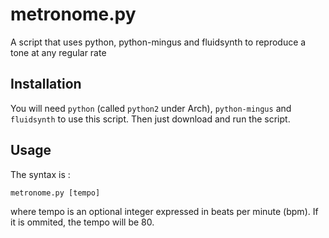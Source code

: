 # metronome.py

A script that uses python, python-mingus and fluidsynth to reproduce a tone at any regular rate

## Installation

You will need `python` (called `python2` under Arch), `python-mingus` and `fluidsynth` to use this script. Then just download and run the script.

## Usage

The syntax is :

  `metronome.py [tempo]`

where tempo is an optional integer expressed in beats per minute (bpm). If it is ommited, the tempo will be 80.
